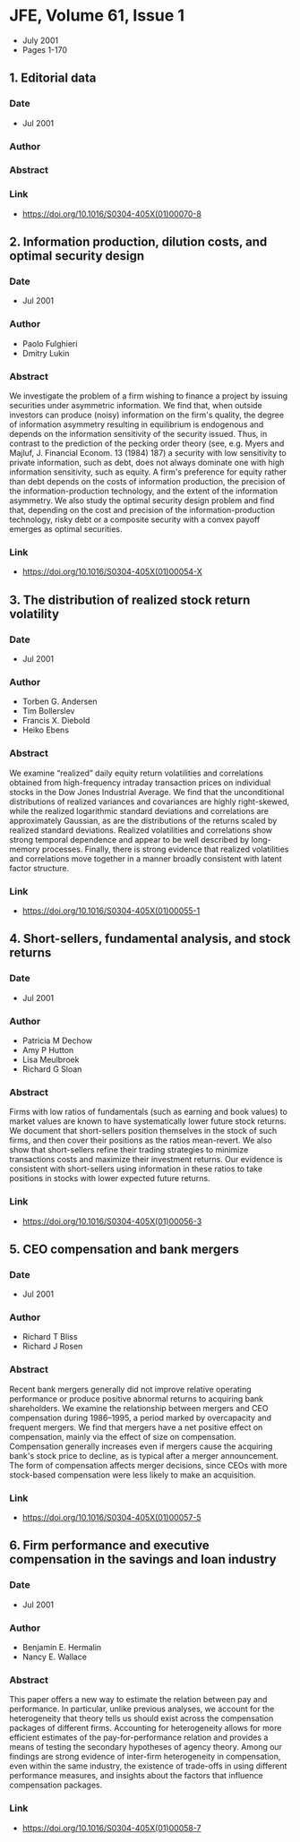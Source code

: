 # JFE, Volume 61, Issue 1
- July 2001
- Pages 1-170

## 1. Editorial data
### Date
- Jul 2001
### Author
### Abstract

### Link
- https://doi.org/10.1016/S0304-405X(01)00070-8

## 2. Information production, dilution costs, and optimal security design
### Date
- Jul 2001
### Author
- Paolo Fulghieri
- Dmitry Lukin
### Abstract
We investigate the problem of a firm wishing to finance a project by issuing securities under asymmetric information. We find that, when outside investors can produce (noisy) information on the firm's quality, the degree of information asymmetry resulting in equilibrium is endogenous and depends on the information sensitivity of the security issued. Thus, in contrast to the prediction of the pecking order theory (see, e.g. Myers and Majluf, J. Financial Econom. 13 (1984) 187) a security with low sensitivity to private information, such as debt, does not always dominate one with high information sensitivity, such as equity. A firm's preference for equity rather than debt depends on the costs of information production, the precision of the information-production technology, and the extent of the information asymmetry. We also study the optimal security design problem and find that, depending on the cost and precision of the information-production technology, risky debt or a composite security with a convex payoff emerges as optimal securities.
### Link
- https://doi.org/10.1016/S0304-405X(01)00054-X

## 3. The distribution of realized stock return volatility
### Date
- Jul 2001
### Author
- Torben G. Andersen
- Tim Bollerslev
- Francis X. Diebold
- Heiko Ebens
### Abstract
We examine “realized” daily equity return volatilities and correlations obtained from high-frequency intraday transaction prices on individual stocks in the Dow Jones Industrial Average. We find that the unconditional distributions of realized variances and covariances are highly right-skewed, while the realized logarithmic standard deviations and correlations are approximately Gaussian, as are the distributions of the returns scaled by realized standard deviations. Realized volatilities and correlations show strong temporal dependence and appear to be well described by long-memory processes. Finally, there is strong evidence that realized volatilities and correlations move together in a manner broadly consistent with latent factor structure.
### Link
- https://doi.org/10.1016/S0304-405X(01)00055-1

## 4. Short-sellers, fundamental analysis, and stock returns
### Date
- Jul 2001
### Author
- Patricia M Dechow
- Amy P Hutton
- Lisa Meulbroek
- Richard G Sloan
### Abstract
Firms with low ratios of fundamentals (such as earning and book values) to market values are known to have systematically lower future stock returns. We document that short-sellers position themselves in the stock of such firms, and then cover their positions as the ratios mean-revert. We also show that short-sellers refine their trading strategies to minimize transactions costs and maximize their investment returns. Our evidence is consistent with short-sellers using information in these ratios to take positions in stocks with lower expected future returns.
### Link
- https://doi.org/10.1016/S0304-405X(01)00056-3

## 5. CEO compensation and bank mergers
### Date
- Jul 2001
### Author
- Richard T Bliss
- Richard J Rosen
### Abstract
Recent bank mergers generally did not improve relative operating performance or produce positive abnormal returns to acquiring bank shareholders. We examine the relationship between mergers and CEO compensation during 1986–1995, a period marked by overcapacity and frequent mergers. We find that mergers have a net positive effect on compensation, mainly via the effect of size on compensation. Compensation generally increases even if mergers cause the acquiring bank's stock price to decline, as is typical after a merger announcement. The form of compensation affects merger decisions, since CEOs with more stock-based compensation were less likely to make an acquisition.
### Link
- https://doi.org/10.1016/S0304-405X(01)00057-5

## 6. Firm performance and executive compensation in the savings and loan industry
### Date
- Jul 2001
### Author
- Benjamin E. Hermalin
- Nancy E. Wallace
### Abstract
This paper offers a new way to estimate the relation between pay and performance. In particular, unlike previous analyses, we account for the heterogeneity that theory tells us should exist across the compensation packages of different firms. Accounting for heterogeneity allows for more efficient estimates of the pay-for-performance relation and provides a means of testing the secondary hypotheses of agency theory. Among our findings are strong evidence of inter-firm heterogeneity in compensation, even within the same industry, the existence of trade-offs in using different performance measures, and insights about the factors that influence compensation packages.
### Link
- https://doi.org/10.1016/S0304-405X(01)00058-7

